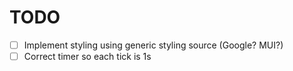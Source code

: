 # TODO

- [ ] Implement styling using generic styling source (Google? MUI?)
- [ ] Correct timer so each tick is 1s

